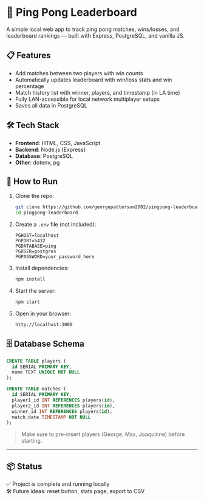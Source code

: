 # 🏓 Ping Pong Leaderboard

A simple local web app to track ping pong matches, wins/losses, and leaderboard rankings — built with Express, PostgreSQL, and vanilla JS.

## 📋 Features

- Add matches between two players with win counts
- Automatically updates leaderboard with win/loss stats and win percentage
- Match history list with winner, players, and timestamp (in LA time)
- Fully LAN-accessible for local network multiplayer setups
- Saves all data in PostgreSQL

## 🛠️ Tech Stack

- **Frontend**: HTML, CSS, JavaScript
- **Backend**: Node.js (Express)
- **Database**: PostgreSQL
- **Other**: dotenv, pg

## 🚀 How to Run

1. Clone the repo:
   ```bash
   git clone https://github.com/georgepatterson2002/pingpong-leaderboard.git
   cd pingpong-leaderboard
   ```

2. Create a `.env` file (not included):
   ```env
   PGHOST=localhost
   PGPORT=5432
   PGDATABASE=ping
   PGUSER=postgres
   PGPASSWORD=your_password_here
   ```

3. Install dependencies:
   ```bash
   npm install
   ```

4. Start the server:
   ```bash
   npm start
   ```

5. Open in your browser:
   ```
   http://localhost:3000
   ```

## 🗄️ Database Schema

```sql
CREATE TABLE players (
  id SERIAL PRIMARY KEY,
  name TEXT UNIQUE NOT NULL
);

CREATE TABLE matches (
  id SERIAL PRIMARY KEY,
  player1_id INT REFERENCES players(id),
  player2_id INT REFERENCES players(id),
  winner_id INT REFERENCES players(id),
  match_date TIMESTAMP NOT NULL
);
```

> Make sure to pre-insert players (George, Max, Joaquinne) before starting.

---

## 📦 Status

✅ Project is complete and running locally  
🛠️ Future ideas: reset button, stats page, export to CSV

